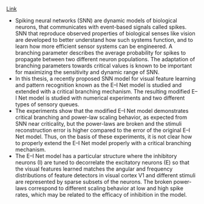 [Link](http://www.diva-portal.se/smash/get/diva2:1371426/FULLTEXT01.pdf)

* Spiking neural networks (SNN) are dynamic models of biological neurons, that communicates with event-based signals called spikes. SNN that reproduce observed properties of biological senses like vision are developed to better understand how such systems function, and to learn how more efficient sensor systems can be engineered. A branching parameter describes the average probability for spikes to propagate between two different neuron populations. The adaptation of branching parameters towards critical values is known to be important for maximizing the sensitivity and dynamic range of SNN. 
* In this thesis, a recently proposed SNN model for visual feature learning and pattern recognition known as the E–I Net model is studied and extended with a critical branching mechanism. The resulting modified E–I Net model is studied with numerical experiments and two different types of sensory queues. 
* The experiments show that the modified E–I Net model demonstrates critical branching and power-law scaling behavior, as expected from SNN near criticality, but the power-laws are broken and the stimuli reconstruction error is higher compared to the error of the original E–I Net model. Thus, on the basis of these experiments, it is not clear how to properly extend the E–I Net model properly with a critical branching mechanism. 
* The E–I Net model has a particular structure where the inhibitory neurons (I) are tuned to decorrelate the excitatory neurons (E) so that the visual features learned matches the angular and frequency distributions of feature detectors in visual cortex V1 and different stimuli are represented by sparse subsets of the neurons. The broken power-laws correspond to different scaling behavior at low and high spike rates, which may be related to the efficacy of inhibition in the model.